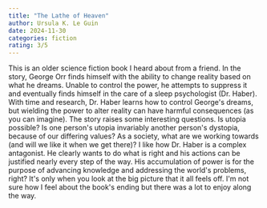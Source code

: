 ```yaml
---
title: "The Lathe of Heaven"
author: Ursula K. Le Guin
date: 2024-11-30
categories: fiction
rating: 3/5
---
```


This is an older science fiction book I heard about from a friend. In the story, George Orr finds himself with the ability to change reality based on what he dreams. Unable to control the power, he attempts to suppress it and eventually finds himself in the care of a sleep psychologist (Dr. Haber). With time and research, Dr. Haber learns how to control George's dreams, but wielding the power to alter reality can have harmful consequences (as you can imagine). The story raises some interesting questions. Is utopia possible? Is one person's utopia invariably another person's dystopia, because of our differing values? As a society, what are we working towards (and will we like it when we get there)? I like how Dr. Haber is a complex antagonist. He clearly wants to do what is right and his actions can be justified nearly every step of the way. His accumulation of power is for the purpose of advancing knowledge and addressing the world's problems, right? It's only when you look at the big picture that it all feels off. I'm not sure how I feel about the book's ending but there was a lot to enjoy along the way.
